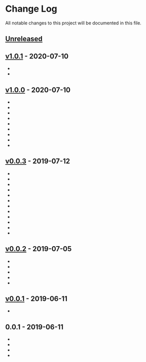 # Change Log

All notable changes to this project will be documented in this file.

<a name="unreleased"></a>
## [Unreleased]



<a name="v1.0.1"></a>
## [v1.0.1] - 2020-07-10

- 
- 


<a name="v1.0.0"></a>
## [v1.0.0] - 2020-07-10

- 
- 
- 
- 
- 
- 
- 
- 
- 


<a name="v0.0.3"></a>
## [v0.0.3] - 2019-07-12

- 
- 
- 
- 
- 
- 
- 
- 
- 
- 
- 
- 


<a name="v0.0.2"></a>
## [v0.0.2] - 2019-07-05

- 
- 
- 
- 
- 


<a name="v0.0.1"></a>
## [v0.0.1] - 2019-06-11

- 


<a name="0.0.1"></a>
## 0.0.1 - 2019-06-11

- 
- 
- 
- 


[Unreleased]: https://github.com/binbashar/terraform-aws-cost-billing-alarm/compare/v1.0.1...HEAD
[v1.0.1]: https://github.com/binbashar/terraform-aws-cost-billing-alarm/compare/v1.0.0...v1.0.1
[v1.0.0]: https://github.com/binbashar/terraform-aws-cost-billing-alarm/compare/v0.0.3...v1.0.0
[v0.0.3]: https://github.com/binbashar/terraform-aws-cost-billing-alarm/compare/v0.0.2...v0.0.3
[v0.0.2]: https://github.com/binbashar/terraform-aws-cost-billing-alarm/compare/v0.0.1...v0.0.2
[v0.0.1]: https://github.com/binbashar/terraform-aws-cost-billing-alarm/compare/0.0.1...v0.0.1
